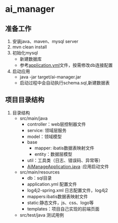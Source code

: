 # ai_manager
## 准备工作
1. 安装java、maven、mysql server
2. mvn clean install 
3. 初始化mysql
    * 新建数据库
    * 参考[application.yml](src%2Fmain%2Fresources%2Fapplication.yml)文件，按需修改db连接配置
4. 启动应用
    * java -jar target/ai-manager.jar
    * 启动过程中会自动执行schema.sql,新建数据表

## 项目目录结构
1. 目录结构
   - src/main/java
     - controller：web层控制器文件
     - service: 领域层服务
     - model：领域模型
     - base
       - mapper: ibatis数据表映射文件
       - entity：数据层模型
     - util：工具类（日志、错误码、异常等）
     - [AiManageApplication.java](src%2Fmain%2Fjava%2Forg%2Fuestc%2Fweglas%2FAiManageApplication.java) :应用启动文件
   - src/main/resources
     - db：sql目录
     - application.yml 配置文件
     - log4j2-spring.xml 日志配置文件，log4j2
     - mappers:ibatis数据表映射文件
     - static:静态文件，js、css、logo等
     - templates：项目自己实现的前端页面
   - src/test/java 测试用例 